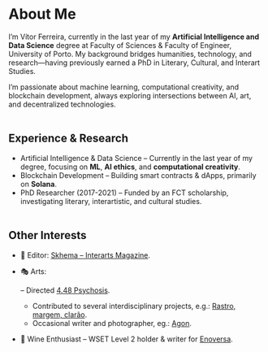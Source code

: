 # About Me
I’m Vítor Ferreira, currently in the last year of my **Artificial Intelligence and Data Science** degree at Faculty of Sciences & Faculty of Engineer, University of Porto. My background bridges humanities, technology, and research—having previously earned a PhD in Literary, Cultural, and Interart Studies.

I’m passionate about machine learning, computational creativity, and blockchain development, always exploring intersections between AI, art, and decentralized technologies. <br><br>

## Experience & Research
- Artificial Intelligence & Data Science – Currently in the last year of my degree, focusing on **ML**, **AI ethics**, and **computational creativity**.
- Blockchain Development – Building smart contracts & dApps, primarily on **Solana**.
- PhD Researcher (2017-2021) – Funded by an FCT scholarship, investigating literary, interartistic, and cultural studies. <br><br>

## Other Interests
- 📖 Editor: [Skhema – Interarts Magazine](https://www.skhemagazine.com).
- 🎭 Arts:
  
  – Directed [4.48 Psychosis](https://www.dgartes.gov.pt/pt/evento/5311).
  - Contributed to several interdisciplinary projects, e.g.: [Rastro, margem, clarão](https://www.terceirapessoa.pt/portfolio_page/rastro-margem-clarao-basta-que-um-passaro-voe/).
  - Occasional writer and photographer, eg.: [Agon](https://www.skhemagazine.com/agon/).
- 🍷 Wine Enthusiast – WSET Level 2 holder & writer for [Enoversa](https://www.enoversa.com).
